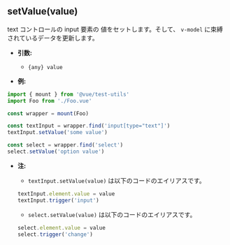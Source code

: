 ## setValue(value)

text コントロールの input 要素の 値をセットします。そして、 `v-model` に束縛されているデータを更新します。

- **引数:**

  - `{any} value`

- **例:**

```js
import { mount } from '@vue/test-utils'
import Foo from './Foo.vue'

const wrapper = mount(Foo)

const textInput = wrapper.find('input[type="text"]')
textInput.setValue('some value')

const select = wrapper.find('select')
select.setValue('option value')
```

- **注:**

  - `textInput.setValue(value)` は以下のコードのエイリアスです。

  ```js
  textInput.element.value = value
  textInput.trigger('input')
  ```

  - `select.setValue(value)` は以下のコードのエイリアスです。

  ```js
  select.element.value = value
  select.trigger('change')
  ```
